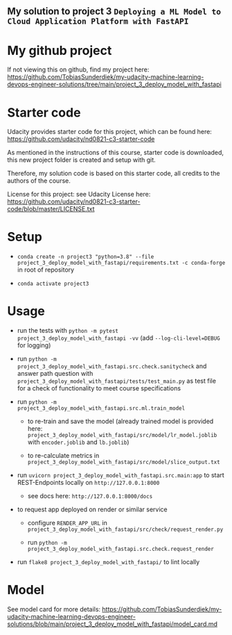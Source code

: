 ## My solution to project 3 `Deploying a ML Model to Cloud Application Platform with FastAPI`

# My github project

If not viewing this on github, find my project here: https://github.com/TobiasSunderdiek/my-udacity-machine-learning-devops-engineer-solutions/tree/main/project_3_deploy_model_with_fastapi

# Starter code

Udacity provides starter code for this project, which can be found here: https://github.com/udacity/nd0821-c3-starter-code

As mentioned in the instructions of this course, starter code is downloaded, this new project folder is created and setup with git.

Therefore, my solution code is based on this starter code, all credits to the authors of the course.

License for this project: see Udacity License here: https://github.com/udacity/nd0821-c3-starter-code/blob/master/LICENSE.txt

# Setup

- `conda create -n project3 "python=3.8" --file project_3_deploy_model_with_fastapi/requirements.txt -c conda-forge` in root of repository

- `conda activate project3`

# Usage

- run the tests with `python -m pytest project_3_deploy_model_with_fastapi -vv` (add `--log-cli-level=DEBUG` for logging)

- run `python -m project_3_deploy_model_with_fastapi.src.check.sanitycheck` and answer path question with `project_3_deploy_model_with_fastapi/tests/test_main.py` as test file for a check of functionality to meet course specifications

- run `python -m project_3_deploy_model_with_fastapi.src.ml.train_model`

  - to re-train and save the model (already trained model is provided here: `project_3_deploy_model_with_fastapi/src/model/lr_model.joblib` with `encoder.joblib` and `lb.joblib`)

  - to re-calculate metrics in `project_3_deploy_model_with_fastapi/src/model/slice_output.txt`

- run `uvicorn project_3_deploy_model_with_fastapi.src.main:app` to start REST-Endpoints locally on `http://127.0.0.1:8000`

  - see docs here: `http://127.0.0.1:8000/docs`

- to request app deployed on render or similar service

  - configure `RENDER_APP_URL` in `project_3_deploy_model_with_fastapi/src/check/request_render.py`

  - run `python -m project_3_deploy_model_with_fastapi.src.check.request_render`

- run `flake8 project_3_deploy_model_with_fastapi/` to lint locally

# Model

See model card for more details: https://github.com/TobiasSunderdiek/my-udacity-machine-learning-devops-engineer-solutions/blob/main/project_3_deploy_model_with_fastapi/model_card.md